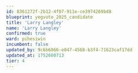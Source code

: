 ```yaml
---
id: 8361272f-2b12-4f07-911e-ce3974269bd8
blueprint: yegvote_2025_candidate
title: 'Larry Langley'
name: 'Larry Langley'
confirmed: true
ward: pihesiwin
incumbent: false
updated_by: 9c6b6866-e047-4568-b3f4-71623caf17dd
updated_at: 1752600713
tier: 4
---
```

